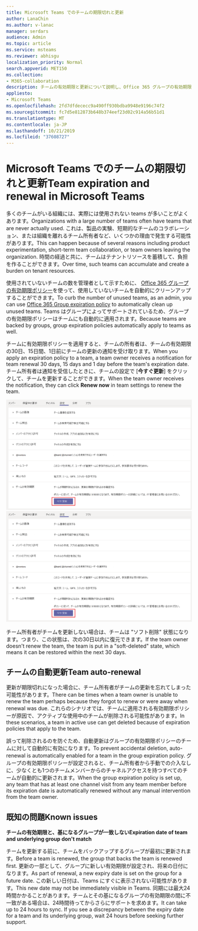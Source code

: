 ```yaml
---
title: Microsoft Teams でのチームの期限切れと更新
author: LanaChin
ms.author: v-lanac
manager: serdars
audience: Admin
ms.topic: article
ms.service: msteams
ms.reviewer: abhisgu
localization_priority: Normal
search.appverid: MET150
ms.collection:
- M365-collaboration
description: チームの有効期限と更新について説明し、Office 365 グループの有効期限ポリシーを使用して、Microsoft Teams で使用されていないチームを自動的にクリーンアップする方法について説明します。
appliesto:
- Microsoft Teams
ms.openlocfilehash: 2fd7dfdececc9a490ff930bdba9948e9196c74f2
ms.sourcegitcommit: fc7d5e812873b648b374eef23d02c914a56b51d1
ms.translationtype: MT
ms.contentlocale: ja-JP
ms.lasthandoff: 10/21/2019
ms.locfileid: "37608727"
---
```

# <a name="team-expiration-and-renewal-in-microsoft-teams"></a><span data-ttu-id="a6ce7-103">Microsoft Teams でのチームの期限切れと更新</span><span class="sxs-lookup"><span data-stu-id="a6ce7-103">Team expiration and renewal in Microsoft Teams</span></span>

<span data-ttu-id="a6ce7-104">多くのチームがいる組織には、実際には使用されない teams が多いことがよくあります。</span><span class="sxs-lookup"><span data-stu-id="a6ce7-104">Organizations with a large number of teams often have teams that are never actually used.</span></span> <span data-ttu-id="a6ce7-105">これは、製品の実験、短期的なチームのコラボレーション、または組織を離れるチーム所有者など、いくつかの理由で発生する可能性があります。</span><span class="sxs-lookup"><span data-stu-id="a6ce7-105">This can happen because of several reasons including product experimentation, short-term team collaboration, or team owners leaving the organization.</span></span> <span data-ttu-id="a6ce7-106">時間の経過と共に、チームはテナントリソースを蓄積して、負担を作ることができます。</span><span class="sxs-lookup"><span data-stu-id="a6ce7-106">Over time, such teams can accumulate and create a burden on tenant resources.</span></span>  

<span data-ttu-id="a6ce7-107">使用されていないチームの数を管理者として示すために、 [Office 365 グループの有効期限ポリシー](https://docs.microsoft.com/office365/admin/create-groups/office-365-groups-expiration-policy)を使って、使用していないチームを自動的にクリーンアップすることができます。</span><span class="sxs-lookup"><span data-stu-id="a6ce7-107">To curb the number of unused teams, as an admin, you can use [Office 365 Group expiration policy](https://docs.microsoft.com/office365/admin/create-groups/office-365-groups-expiration-policy) to automatically clean up unused teams.</span></span> <span data-ttu-id="a6ce7-108">Teams はグループによってサポートされているため、グループの有効期限ポリシーはチームにも自動的に適用されます。</span><span class="sxs-lookup"><span data-stu-id="a6ce7-108">Because teams are backed by groups, group expiration policies automatically apply to teams as well.</span></span>

<span data-ttu-id="a6ce7-109">チームに有効期限ポリシーを適用すると、チームの所有者は、チームの有効期限の30日、15日間、1日前にチームの更新の通知を受け取ります。</span><span class="sxs-lookup"><span data-stu-id="a6ce7-109">When you apply an expiration policy to a team, a team owner receives a notification for team renewal 30 days, 15 days and 1 day before the team's expiration date.</span></span> <span data-ttu-id="a6ce7-110">チーム所有者は通知を受信したときに、チームの設定で [**今すぐ更新**] をクリックして、チームを更新することができます。</span><span class="sxs-lookup"><span data-stu-id="a6ce7-110">When the team owner receives the notification, they can click **Renew now** in team settings to renew the team.</span></span>

<span data-ttu-id="a6ce7-111">![チーム設定でチームを更新するための [今すぐ更新] ボタンのスクリーンショット](media/team-expiration.png "チーム設定でチームを更新するための [今すぐ更新] ボタンのスクリーンショット")</span><span class="sxs-lookup"><span data-stu-id="a6ce7-111">![Screenshot of the Renew Now button to renew a team in team settings](media/team-expiration.png "Screenshot of the Renew Now button to renew a team in team settings")</span></span>

<span data-ttu-id="a6ce7-112">チーム所有者がチームを更新しない場合は、チームは "ソフト削除" 状態になります。つまり、この状態は、次の30日以内に復元できます。</span><span class="sxs-lookup"><span data-stu-id="a6ce7-112">If the team owner doesn't renew the team, the team is put in a "soft-deleted" state, which means it can be restored within the next 30 days.</span></span>

## <a name="team-auto-renewal"></a><span data-ttu-id="a6ce7-113">チームの自動更新</span><span class="sxs-lookup"><span data-stu-id="a6ce7-113">Team auto-renewal</span></span>

<span data-ttu-id="a6ce7-114">更新が期限切れになった場合に、チーム所有者がチームの更新を忘れてしまった可能性があります。</span><span class="sxs-lookup"><span data-stu-id="a6ce7-114">There can be times when a team owner is unable to renew the team perhaps because they forgot to renew or were away when renewal was due.</span></span> <span data-ttu-id="a6ce7-115">これらのシナリオでは、チームに適用される有効期限ポリシーが原因で、アクティブな使用中のチームが削除される可能性があります。</span><span class="sxs-lookup"><span data-stu-id="a6ce7-115">In these scenarios, a team in active use can get deleted because of expiration policies that apply to the team.</span></span>  

<span data-ttu-id="a6ce7-116">誤って削除されるのを防ぐため、自動更新はグループの有効期限ポリシーのチームに対して自動的に有効になります。</span><span class="sxs-lookup"><span data-stu-id="a6ce7-116">To prevent accidental deletion, auto-renewal is automatically enabled for a team in the group expiration policy.</span></span> <span data-ttu-id="a6ce7-117">グループの有効期限ポリシーが設定されると、チーム所有者から手動での介入なしに、少なくとも1つのチームメンバーからのチャネルアクセスを持つすべてのチームが自動的に更新されます。</span><span class="sxs-lookup"><span data-stu-id="a6ce7-117">When the group expiration policy is set up, any team that has at least one channel visit from any team member before its expiration date is automatically renewed without any manual intervention from the team owner.</span></span>

## <a name="known-issues"></a><span data-ttu-id="a6ce7-118">既知の問題</span><span class="sxs-lookup"><span data-stu-id="a6ce7-118">Known issues</span></span>

<span data-ttu-id="a6ce7-119">**チームの有効期限と、基になるグループが一致しない**</span><span class="sxs-lookup"><span data-stu-id="a6ce7-119">**Expiration date of team and underlying group don't match**</span></span>

<span data-ttu-id="a6ce7-120">チームを更新する前に、チームをバックアップするグループが最初に更新されます。</span><span class="sxs-lookup"><span data-stu-id="a6ce7-120">Before a team is renewed, the group that backs the team is renewed first.</span></span> <span data-ttu-id="a6ce7-121">更新の一部として、グループに新しい有効期限が設定され、将来の日付になります。</span><span class="sxs-lookup"><span data-stu-id="a6ce7-121">As part of renewal, a new expiry date is set on the group for a future date.</span></span> <span data-ttu-id="a6ce7-122">この新しい日付は、Teams にすぐに表示されない可能性があります。</span><span class="sxs-lookup"><span data-stu-id="a6ce7-122">This new date may not be immediately visible in Teams.</span></span> <span data-ttu-id="a6ce7-123">同期には最大24時間かかることがあります。チームとその基になるグループの有効期限の間に不一致がある場合は、24時間待ってからさらにサポートを求めます。</span><span class="sxs-lookup"><span data-stu-id="a6ce7-123">It can take up to 24 hours to sync. If you see a discrepancy between the expiry date for a team and its underlying group, wait 24 hours before seeking further support.</span></span>
